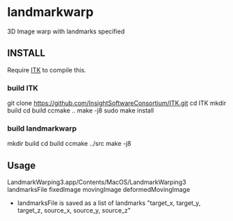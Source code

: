 # landmarkwarp
3D Image warp with landmarks specified

## INSTALL

Require [ITK][] to compile this.

### build ITK

git clone https://github.com/InsightSoftwareConsortium/ITK.git
cd ITK
mkdir build
cd build
ccmake ..
make -j8
sudo make install

### build landmarkwarp

mkdir build
cd build
ccmake ../src
make -j8

## Usage

LandmarkWarping3.app/Contents/MacOS/LandmarkWarping3 landmarksFile fixedImage movingImage deformedMovingImage

* landmarksFile is saved as a list of landmarks "target_x, target_y, target_z, source_x, source_y, source_z"


[ITK]: https://github.com/InsightSoftwareConsortium/ITK.git

